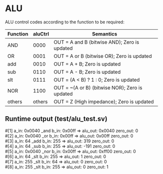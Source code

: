 # ALU 
ALU control codes according to the function to be required:

Function | aluCtrl     | Semantics
---------|-------------|----------------------------------------------------------------
AND      | 0000        |   OUT = A and B (bitwise AND); Zero is updated
OR       | 0001	       |   OUT = A or B (bitwise OR); Zero is updated
add      | 0010 	   |   OUT = A + B; Zero is updated
sub      | 0110	       |   OUT = A - B; Zero is updated
slt	     | 0111	       |   OUT = (A < B) ? 1 : 0; Zero is updated 
NOR      | 1100        |   OUT = ~(A or B) (bitwise NOR); Zero is updated
others   | others      |   OUT = Z (High impedance); Zero is updated

## Runtime output (test/alu_test.sv)

#[1] a_in: 0x0040 _and b_in: 0x00ff => alu_out: 0x0040 zero_out: 0  
#[2] a_in: 0x0040 _or b_in: 0x00ff => alu_out: 0x00ff zero_out: 0  
#[3] a_in: 64 _add b_in: 255 => alu_out: 319 zero_out: 0  
#[4] a_in: 64 _sub b_in: 255 => alu_out: -191 zero_out: 0  
#[5] a_in: 0x0040 _nor b_in: 0x00ff => alu_out: 0xff00 zero_out: 0  
#[6] a_in: 64 _slt b_in: 255 => alu_out: 1 zero_out: 0  
#[7] a_in: 255 _slt b_in: 64 => alu_out: 0 zero_out: 0  
#[8] a_in: 255 _slt b_in: 255 => alu_out: 0 zero_out: 1  